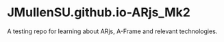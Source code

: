 # JMullenSU.github.io-ARjs_Mk2
A testing repo for learning about ARjs, A-Frame and relevant technologies.
